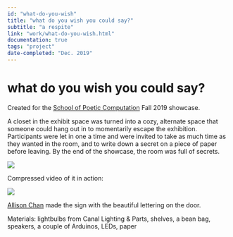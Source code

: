 ```yaml
---
id: "what-do-you-wish"
title: "what do you wish you could say?"
subtitle: "a respite"
link: "work/what-do-you-wish.html"
documentation: true
tags: "project"
date-completed: "Dec. 2019"
---
```

what do you wish you could say?
===============================

Created for the [School of Poetic Computation](https://sfpc.io/) Fall 2019 showcase.

A closet in the exhibit space was turned into a cozy, alternate space that someone could hang out in to momentarily escape the exhibition. Participants were let in one a time and were invited to take as much time as they wanted in the room, and to write down a secret on a piece of paper before leaving. By the end of the showcase, the room was full of secrets.

![](../assets/what-do-you-wish-sign.png)

Compressed video of it in action:

![](../assets/what-do-you-wish.gif)

[Allison Chan](https://allisonchan.info/) made the sign with the beautiful lettering on the door.

Materials: lightbulbs from Canal Lighting & Parts, shelves, a bean bag, speakers, a couple of Arduinos, LEDs, paper